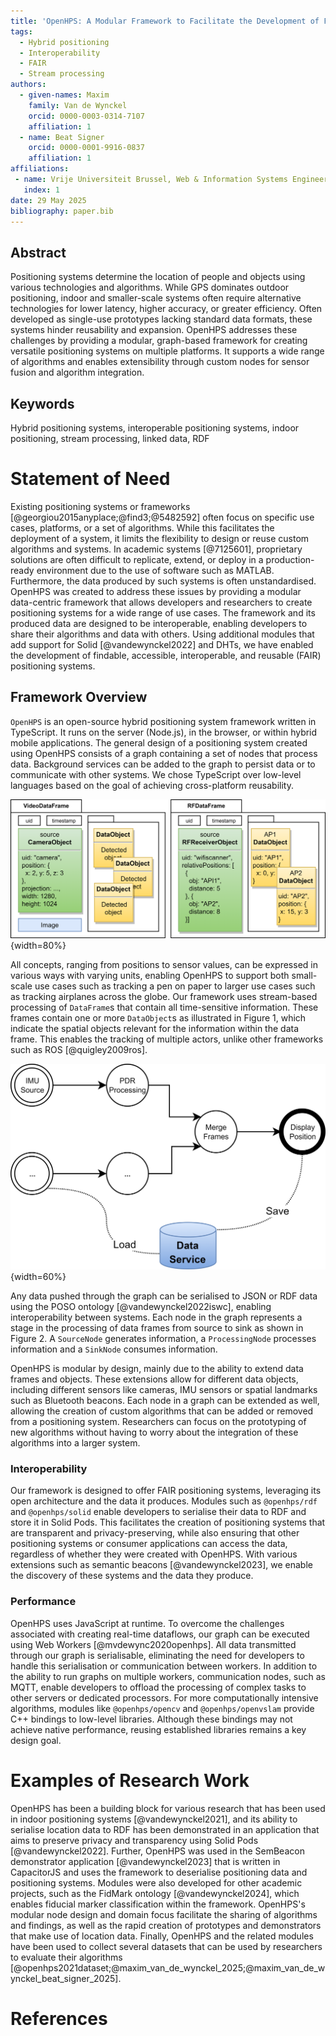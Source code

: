 ```yaml
---
title: 'OpenHPS: A Modular Framework to Facilitate the Development of FAIR Positioning Systems'
tags:
  - Hybrid positioning
  - Interoperability
  - FAIR
  - Stream processing
authors:
  - given-names: Maxim
    family: Van de Wynckel
    orcid: 0000-0003-0314-7107
    affiliation: 1
  - name: Beat Signer
    orcid: 0000-0001-9916-0837
    affiliation: 1
affiliations:
 - name: Vrije Universiteit Brussel, Web & Information Systems Engineering Lab, Brussels, Belgium
   index: 1
date: 29 May 2025
bibliography: paper.bib
---
```


## Abstract
Positioning systems determine the location of people and objects using various technologies and algorithms. While GPS dominates outdoor positioning, indoor and smaller-scale systems often require alternative technologies for lower latency, higher accuracy, or greater efficiency. Often developed as single-use prototypes lacking standard data formats, these systems hinder reusability and expansion. OpenHPS addresses these challenges by providing a modular, graph-based framework for creating versatile positioning systems on multiple platforms. It supports a wide range of algorithms and enables extensibility through custom nodes for sensor fusion and algorithm integration.

## Keywords
Hybrid positioning systems, interoperable positioning systems, indoor positioning, stream processing, linked data, RDF

# Statement of Need
Existing positioning systems or frameworks [@georgiou2015anyplace;@find3;@5482592] often focus on specific use cases, platforms, or a set of algorithms. While this facilitates the deployment of a system, it limits the flexibility to design or reuse custom algorithms and systems. In academic systems [@7125601], proprietary solutions are often difficult to replicate, extend, or deploy in a production-ready environment due to the use of software such as MATLAB. Furthermore, the data produced by such systems is often unstandardised. OpenHPS was created to address these issues by providing a modular data-centric framework that allows developers and researchers to create positioning systems for a wide range of use cases. The framework and its produced data are designed to be interoperable, enabling developers to share their algorithms and data with others. Using additional modules that add support for Solid [@vandewynckel2022] and DHTs, we have enabled the development of findable, accessible, interoperable, and reusable (FAIR) positioning systems.

## Framework Overview
`OpenHPS` is an open-source hybrid positioning system framework written in TypeScript. It runs on the server (Node.js), in the browser, or within hybrid mobile applications. The general design of a positioning system created using OpenHPS consists of a graph containing a set of nodes that process data. Background services can be added to the graph to persist data or to communicate with other systems. We chose TypeScript over low-level languages based on the goal of achieving cross-platform reusability.

![`DataFrame`s and `DataObject`s](images/dataframe.png){width=80%}

All concepts, ranging from positions to sensor values, can be expressed in various ways with varying units, enabling OpenHPS to support both small-scale use cases such as tracking a pen on paper to larger use cases such as tracking airplanes across the globe. Our framework uses stream-based processing of `DataFrame`s that contain all time-sensitive information. These frames contain one or more `DataObject`s as illustrated in Figure 1, which indicate the spatial objects relevant for the information within the data frame. This enables the tracking of multiple actors, unlike other frameworks such as ROS [@quigley2009ros].

![OpenHPS graph of a positioning system](images/openhps-example-2.png){width=60%}

Any data pushed through the graph can be serialised to JSON or RDF data using the POSO ontology [@vandewynckel2022iswc], enabling interoperability between systems. Each node in the graph represents a stage in the processing of data frames from source to sink as shown in Figure 2. A `SourceNode` generates information, a `ProcessingNode` processes information and a `SinkNode` consumes information.

OpenHPS is modular by design, mainly due to the ability to extend data frames and objects. These extensions allow for different data objects, including different sensors like cameras, IMU sensors or spatial landmarks such as Bluetooth beacons. Each node in a graph can be extended as well, allowing the creation of custom algorithms that can be added or removed from a positioning system. Researchers can focus on the prototyping of new algorithms without having to worry about the integration of these algorithms into a larger system.

### Interoperability
Our framework is designed to offer FAIR positioning systems, leveraging its open architecture and the data it produces. Modules such as `@openhps/rdf` and `@openhps/solid` enable developers to serialise their data to RDF and store it in Solid Pods. This facilitates the creation of positioning systems that are transparent and privacy-preserving, while also ensuring that other positioning systems or consumer applications can access the data, regardless of whether they were created with OpenHPS. With various extensions such as semantic beacons [@vandewynckel2023], we enable the discovery of these systems and the data they produce. 

### Performance
OpenHPS uses JavaScript at runtime. To overcome the challenges associated with creating real-time dataflows, our graph can be executed using Web Workers [@mvdewync2020openhps]. All data transmitted through our graph is serialisable, eliminating the need for developers to handle this serialisation or communication between workers. In addition to the ability to run graphs on multiple workers, communication nodes, such as MQTT, enable developers to offload the processing of complex tasks to other servers or dedicated processors. For more computationally intensive algorithms, modules like `@openhps/opencv` and `@openhps/openvslam` provide C++ bindings to low-level libraries. Although these bindings may not achieve native performance, reusing established libraries remains a key design goal.

# Examples of Research Work
OpenHPS has been a building block for various research that has been used in indoor positioning systems [@vandewynckel2021], and its ability to serialise location data to RDF has been demonstrated in an application that aims to preserve privacy and transparency using Solid Pods [@vandewynckel2022]. Further, OpenHPS was used in the SemBeacon demonstrator application [@vandewynckel2023] that is written in CapacitorJS and uses the framework to deserialise positioning data and positioning systems. Modules were also developed for other academic projects, such as the FidMark ontology [@vandewynckel2024], which enables fiducial marker classification within the framework. OpenHPS's modular node design and domain focus facilitate the sharing of algorithms and findings, as well as the rapid creation of prototypes and demonstrators that make use of location data. Finally, OpenHPS and the related modules have been used to collect several datasets that can be used by researchers to evaluate their algorithms [@openhps2021dataset;@maxim_van_de_wynckel_2025;@maxim_van_de_wynckel_beat_signer_2025]. 

# References
